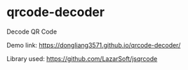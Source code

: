 # qrcode-decoder

Decode QR Code

Demo link: https://dongliang3571.github.io/qrcode-decoder/


Library used: https://github.com/LazarSoft/jsqrcode